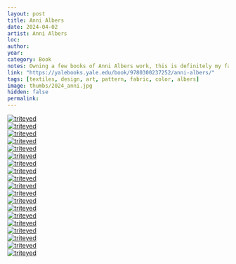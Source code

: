 ```yaml
---
layout: post
title: Anni Albers
date: 2024-04-02
artist: Anni Albers
loc: 
author: 
year: 
category: Book
notes: Owning a few books of Anni Albers work, this is definitely my favorite and go-to reference.
link: "https://yalebooks.yale.edu/book/9780300237252/anni-albers/"
tags: [textiles, design, art, pattern, fabric, color, albers]
image: thumbs/2024_anni.jpg
hidden: false
permalink:
---
```





<div class="post_image">
	<a href="{{ site.baseurl }}/images/posts/2024_anni/001.jpg" target="_blank">
	<img src="{{ site.baseurl }}/images/posts/2024_anni/001.jpg" alt="triteyed"></a>
</div>

<div class="post_image">
	<a href="{{ site.baseurl }}/images/posts/2024_anni/002.jpg" target="_blank">
	<img src="{{ site.baseurl }}/images/posts/2024_anni/002.jpg" alt="triteyed"></a>
</div>

<div class="post_image">
	<a href="{{ site.baseurl }}/images/posts/2024_anni/003.jpg" target="_blank">
	<img src="{{ site.baseurl }}/images/posts/2024_anni/003.jpg" alt="triteyed"></a>
</div>

<div class="post_image">
	<a href="{{ site.baseurl }}/images/posts/2024_anni/004.jpg" target="_blank">
	<img src="{{ site.baseurl }}/images/posts/2024_anni/004.jpg" alt="triteyed"></a>
</div>

<div class="post_image">
	<a href="{{ site.baseurl }}/images/posts/2024_anni/005.jpg" target="_blank">
	<img src="{{ site.baseurl }}/images/posts/2024_anni/005.jpg" alt="triteyed"></a>
</div>

<div class="post_image">
	<a href="{{ site.baseurl }}/images/posts/2024_anni/006.jpg" target="_blank">
	<img src="{{ site.baseurl }}/images/posts/2024_anni/006.jpg" alt="triteyed"></a>
</div>

<div class="post_image">
	<a href="{{ site.baseurl }}/images/posts/2024_anni/007.jpg" target="_blank">
	<img src="{{ site.baseurl }}/images/posts/2024_anni/007.jpg" alt="triteyed"></a>
</div>


<div class="post_image">
	<a href="{{ site.baseurl }}/images/posts/2024_anni/008.jpg" target="_blank">
	<img src="{{ site.baseurl }}/images/posts/2024_anni/008.jpg" alt="triteyed"></a>
</div>

<div class="post_image">
	<a href="{{ site.baseurl }}/images/posts/2024_anni/009.jpg" target="_blank">
	<img src="{{ site.baseurl }}/images/posts/2024_anni/009.jpg" alt="triteyed"></a>
</div>

<div class="post_image">
	<a href="{{ site.baseurl }}/images/posts/2024_anni/010.jpg" target="_blank">
	<img src="{{ site.baseurl }}/images/posts/2024_anni/010.jpg" alt="triteyed"></a>
</div>


<div class="post_image">
	<a href="{{ site.baseurl }}/images/posts/2024_anni/011.jpg" target="_blank">
	<img src="{{ site.baseurl }}/images/posts/2024_anni/011.jpg" alt="triteyed"></a>
</div>


<div class="post_image">
	<a href="{{ site.baseurl }}/images/posts/2024_anni/012.jpg" target="_blank">
	<img src="{{ site.baseurl }}/images/posts/2024_anni/012.jpg" alt="triteyed"></a>
</div>


<div class="post_image">
	<a href="{{ site.baseurl }}/images/posts/2024_anni/013.jpg" target="_blank">
	<img src="{{ site.baseurl }}/images/posts/2024_anni/013.jpg" alt="triteyed"></a>
</div>


<div class="post_image">
	<a href="{{ site.baseurl }}/images/posts/2024_anni/014.jpg" target="_blank">
	<img src="{{ site.baseurl }}/images/posts/2024_anni/014.jpg" alt="triteyed"></a>
</div>


<div class="post_image">
	<a href="{{ site.baseurl }}/images/posts/2024_anni/015.jpg" target="_blank">
	<img src="{{ site.baseurl }}/images/posts/2024_anni/015.jpg" alt="triteyed"></a>
</div>

<div class="post_image">
	<a href="{{ site.baseurl }}/images/posts/2024_anni/016.jpg" target="_blank">
	<img src="{{ site.baseurl }}/images/posts/2024_anni/016.jpg" alt="triteyed"></a>
</div>

<div class="post_image">
	<a href="{{ site.baseurl }}/images/posts/2024_anni/017.jpg" target="_blank">
	<img src="{{ site.baseurl }}/images/posts/2024_anni/017.jpg" alt="triteyed"></a>
</div>

<div class="post_image">
	<a href="{{ site.baseurl }}/images/posts/2024_anni/018.jpg" target="_blank">
	<img src="{{ site.baseurl }}/images/posts/2024_anni/018.jpg" alt="triteyed"></a>
</div>

<div class="post_image">
	<a href="{{ site.baseurl }}/images/posts/2024_anni/019.jpg" target="_blank">
	<img src="{{ site.baseurl }}/images/posts/2024_anni/019.jpg" alt="triteyed"></a>
</div>
